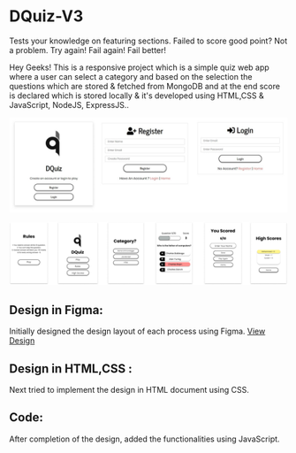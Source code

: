 # DQuiz-V3

Tests your knowledge on featuring sections.
Failed to score good point? Not a problem. Try again! Fail again! Fail better!

Hey Geeks! This is a responsive project which is a simple quiz web app where a user can select a category and based on the selection the questions which are stored & fetched from MongoDB and at the end score is declared which is stored locally & it's developed using HTML,CSS & JavaScript, NodeJS, ExpressJS..


![Updated](https://github.com/Md-Mudassir/DQuiz-V3/blob/master/public/img/dq-horz.jpg)

![Layout](https://github.com/Md-Mudassir/DQuiz-V1/blob/master/img/mobile.jpg)

## Design in Figma:
Initially designed the design layout of each process using Figma. [View Design](https://www.figma.com/file/FFVxDkwIRph4InKSu5Th6U/DQuiz-V1?node-id=0%3A1)

## Design in HTML,CSS :
Next tried to implement the design in HTML document using CSS.

## Code:
After completion of the design, added the functionalities using JavaScript.
